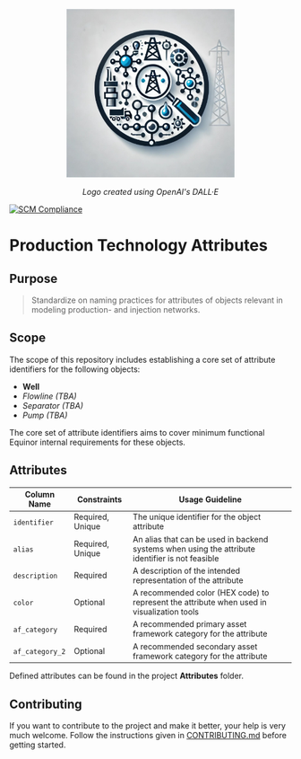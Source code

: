 <p align="center">
<img src="resources/images/logo.jpg" title="ProdTech Attributes" height="300"/>
</p>
<p align="center"><i>Logo created using OpenAI's DALL·E</i></p>

[![SCM Compliance](https://scm-compliance-api.radix.equinor.com/repos/equinor/4c903977-52bb-4275-b702-4da3efd24716/badge)](https://developer.equinor.com/governance/scm-policy/)

# Production Technology Attributes


## Purpose
> Standardize on naming practices for attributes of objects relevant in modeling production- and injection networks.

## Scope
The scope of this repository includes establishing a core set of attribute identifiers for the following objects:
* **Well**
* *Flowline (TBA)*
* *Separator (TBA)*
* *Pump (TBA)*

The core set of attribute identifiers aims to cover minimum functional Equinor internal requirements for these objects.

## Attributes
| Column Name     | Constraints      |  Usage Guideline |
|-----------------|------------------|------------------|
| `identifier`    | Required, Unique | The unique identifier for the object attribute |
| `alias`         | Required, Unique |An alias that can be used in backend systems when using the attribute identifier is not feasible |
| `description`   | Required         |A description of the intended representation of the attribute |
| `color`         | Optional         |A recommended color (HEX code) to represent the attribute when used in visualization tools |
| `af_category`   | Required         |A recommended primary asset framework category for the attribute |
| `af_category_2` | Optional         |A recommended secondary asset framework category for the attribute |

Defined attributes can be found in the project **Attributes** folder.

## Contributing
If you want to contribute to the project and make it better, your help
is very much welcome. Follow the instructions given in [CONTRIBUTING.md](CONTRIBUTING.md) before getting started.